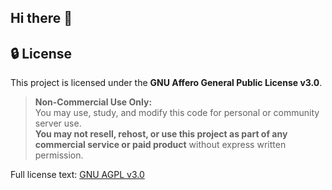 ## Hi there 👋

## 🔒 License

This project is licensed under the **GNU Affero General Public License v3.0**.

> **Non-Commercial Use Only:**  
> You may use, study, and modify this code for personal or community server use.  
> **You may not resell, rehost, or use this project as part of any commercial service or paid product** without express written permission.

Full license text: [GNU AGPL v3.0](https://www.gnu.org/licenses/agpl-3.0.html)


<!--
**Project-Overlord/Project-Overlord** is a ✨ _special_ ✨ repository because its `README.md` (this file) appears on your GitHub profile.

Here are some ideas to get you started:

- 🔭 I’m currently working on ...
- 🌱 I’m currently learning ...
- 👯 I’m looking to collaborate on ...
- 🤔 I’m looking for help with ...
- 💬 Ask me about ...
- 📫 How to reach me: ...
- 😄 Pronouns: ...
- ⚡ Fun fact: ...
-->
